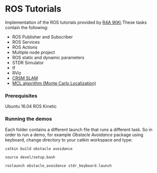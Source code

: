 # ROS Tutorials

Implementation of the ROS tutorials provided by [R4A WiKi](https://kastor.ee.auth.gr/)
These tasks contain the following:
* ROS Publisher and Subscriber
* ROS Services
* ROS Actions
* Multiple node project
* ROS static and dynamic parameters
* STDR Simulator
* tf
* RViz
* [CRSM SLAM](https://github.com/etsardou/crsm-slam-ros-pkg)
* [MCL algorithm (Monte Carlo Localization)](https://github.com/robotics-4-all/r4a_MCL)

### Prerequisites

Ubuntu 16.04
ROS Kinetic

### Running the demos

Each folder contains a different launch file that runs a different task. So in order to run a demo, for example *Obstacle Avoidance* package using keyboard, change directory to your catkin workspace and type:

```
catkin build obstacle avoidance
```
```
source devel/setup.bash
```
```
roslaunch obstacle_avoidance stdr_keyboard.launch
```
